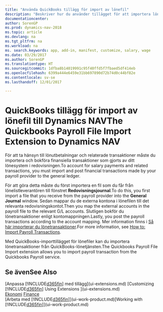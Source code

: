 ```yaml
---
title: "Använda QuickBooks tillägg för import av lönefil"
description: "Beskriver hur du använder tillägget för att importera lön och lönetransaktioner från tjänsten Quickbooks lön."
documentationcenter: 
author: SorenGP
ms.prod: dynamics-nav-2018
ms.topic: article
ms.devlang: na
ms.tgt_pltfrm: na
ms.workload: na
ms. search.keywords: app, add-in, manifest, customize, salary, wage
ms.date: 03/29/2017
ms.author: SorenGP
ms.translationtype: HT
ms.sourcegitcommit: 1dfba8b14019991c95f40ffd5f7fbaed5df414eb
ms.openlocfilehash: 6399a444e6459e31bb697890d72b74d0c44bf82e
ms.contentlocale: sv-se
ms.lasthandoff: 12/01/2017

---
```

# <a name="the-quickbooks-payroll-file-import-extension-to-dynamics-nav"></a><span data-ttu-id="641ab-103">QuickBooks tillägg för import av lönefil till Dynamics NAV</span><span class="sxs-lookup"><span data-stu-id="641ab-103">The Quickbooks Payroll File Import Extension to Dynamics NAV</span></span>
<span data-ttu-id="641ab-104">För att ta hänsyn till lönutbetalningar och relaterade transaktioner måste du importera och bokföra finansiella transaktioner som gjorts av ditt lönesystem i redovisningen.</span><span class="sxs-lookup"><span data-stu-id="641ab-104">To account for salary payments and related transactions, you must import and post financial transactions made by your payroll provider to the general ledger.</span></span>

<span data-ttu-id="641ab-105">För att göra detta måste du först importera en fil som du får från lönelistleverantören till fönstret **Redovisningsjournal**.</span><span class="sxs-lookup"><span data-stu-id="641ab-105">To do this, you first import a file that you receive from the payroll provider into the **General Journal** window.</span></span> <span data-ttu-id="641ab-106">Sedan mappar du de externa kontona i lönefilen till det relevanta redovisningskontot.</span><span class="sxs-lookup"><span data-stu-id="641ab-106">Then you map the external accounts in the payroll file to the relevant G/L accounts.</span></span> <span data-ttu-id="641ab-107">Slutligen bokför du lönetransaktioner enligt kontomappningen.</span><span class="sxs-lookup"><span data-stu-id="641ab-107">Lastly, you post the payroll transactions according to the account mapping.</span></span> <span data-ttu-id="641ab-108">Mer information finns i [Så här importerar du lönetransaktioner](finance-how-import-payroll-transactions.md).</span><span class="sxs-lookup"><span data-stu-id="641ab-108">For more information, see [How to: Import Payroll Transactions](finance-how-import-payroll-transactions.md).</span></span>

<span data-ttu-id="641ab-109">Med QuickBooks-importtillägget för lönefiler kan du importera lönetransaktioner från QuickBooks-lönetjänsten.</span><span class="sxs-lookup"><span data-stu-id="641ab-109">The Quickbooks Payroll File Import extension allows you to import payroll transaction from the Quickbooks Payroll service.</span></span>

## <a name="see-also"></a><span data-ttu-id="641ab-110">Se även</span><span class="sxs-lookup"><span data-stu-id="641ab-110">See Also</span></span>
<span data-ttu-id="641ab-111">[Anpassa [!INCLUDE[d365fin](includes/d365fin_md.md)] med tillägg](ui-extensions.md)  </span><span class="sxs-lookup"><span data-stu-id="641ab-111">[Customizing [!INCLUDE[d365fin](includes/d365fin_md.md)] Using Extensions ](ui-extensions.md)  </span></span>  
<span data-ttu-id="641ab-112">[Ekonomi](finance.md)  </span><span class="sxs-lookup"><span data-stu-id="641ab-112">[Finance](finance.md)  </span></span>  
<span data-ttu-id="641ab-113">[Arbeta med [!INCLUDE[d365fin](includes/d365fin_md.md)]](ui-work-product.md)</span><span class="sxs-lookup"><span data-stu-id="641ab-113">[Working with [!INCLUDE[d365fin](includes/d365fin_md.md)]](ui-work-product.md)</span></span>

